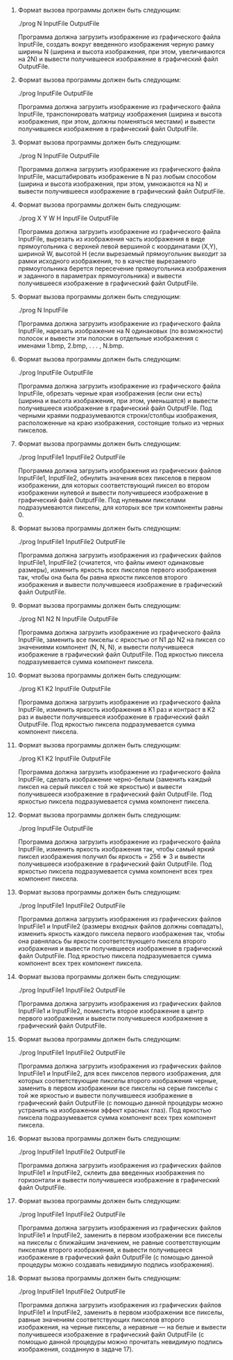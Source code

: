 1. Формат вызова программы должен быть следующим:

    ./prog N InputFile OutputFile

    Программа должна загрузить изображение из графического файла
    InputFile, создать вокруг введенного изображения черную рамку ширины N (ширина и высота изображения, при этом, увеличиваются на 2N)
    и вывести получившееся изображение в графический файл OutputFile.

2. Формат вызова программы должен быть следующим:

    ./prog InputFile OutputFile

    Программа должна загрузить изображение из графического файла InputFile, транспонировать матрицу изображения (ширина и высота
    изображения, при этом, должны поменяться местами) и вывести получившееся изображение в графический файл OutputFile.

3. Формат вызова программы должен быть следующим:

    ./prog N InputFile OutputFile

    Программа должна загрузить изображение из графического файла
    InputFile, масштабировать изображение в N раз любым способом (ширина и высота изображения, при этом, умножаются на N) и вывести
    получившееся изображение в графический файл OutputFile.

4. Формат вызова программы должен быть следующим:

    ./prog X Y W H InputFile OutputFile

    Программа должна загрузить изображение из графического файла
    InputFile, вырезать из изображения часть изображения в виде прямоугольника с верхней левой вершиной с координатами (X,Y), шириной
    W, высотой H (если вырезаемый прямоугольник выходит за рамки исходного изображения, то в качестве вырезаемого прямоугольника берется пересечение прямоугольника изображения и заданного в параметрах
    прямоугольника) и вывести получившееся изображение в графический
    файл OutputFile.

5. Формат вызова программы должен быть следующим:

    ./prog N InputFile

    Программа должна загрузить изображение из графического файла
    InputFile, нарезать изображение на N одинаковых (по возможности) полосок и вывести эти полоски в отдельные изображения с именами 1.bmp,
    2.bmp, . . . , N.bmp.

6. Формат вызова программы должен быть следующим:

    ./prog InputFile OutputFile

    Программа должна загрузить изображение из графического файла
    InputFile, обрезать черные края изображения (если они есть) (ширина
    и высота изображения, при этом, уменьшатся) и вывести получившееся изображение в графический файл OutputFile. Под черными краями подразумеваются строки/столбцы изображения, расположенные на
    краю изображения, состоящие только из черных пикселов.

7. Формат вызова программы должен быть следующим:

    ./prog InputFile1 InputFile2 OutputFile

    Программа должна загрузить изображения из графических файлов
    InputFile1, InputFile2, обнулить значения всех пикселов в первом изображении, для которых соответствующий пиксел во втором изображении нулевой и вывести получившееся изображение в графический файл
    OutputFile. Под нулевыми пикселами подразумеваются пикселы, для которых все три компоненты равны 0.

8. Формат вызова программы должен быть следующим:

    ./prog InputFile1 InputFile2 OutputFile

    Программа должна загрузить изображения из графических файлов
    InputFile1, InputFile2 (счиатется, что файлы имеют одинаковые размеры), изменить яркость всех пикселов первого изображения так, чтобы
    она была бы равна яркости пикселов второго изображения и вывести
    получившееся изображение в графический файл OutputFile.

9. Формат вызова программы должен быть следующим:

    ./prog N1 N2 N InputFile OutputFile

    Программа должна загрузить изображение из графического файла
    InputFile, заменить все пикселы с яркостью от N1 до N2 на пиксел со
    значениями компонент (N, N, N), и вывести получившееся изображение
    в графический файл OutputFile. Под яркостью пиксела подразумевается
    сумма компонент пиксела.

10. Формат вызова программы должен быть следующим:

    ./prog K1 K2 InputFile OutputFile

    Программа должна загрузить изображение из графического файла
    InputFile, изменить яркость изображения в K1 раз и контраст в K2 раз
    и вывести получившееся изображение в графический файл OutputFile.
    Под яркостью пиксела подразумевается сумма компонент пиксела.

11. Формат вызова программы должен быть следующим:

    ./prog K1 K2 InputFile OutputFile

    Программа должна загрузить изображение из графического файла
    InputFile, сделать изображение черно-белым (заменить каждый пиксел
    на серый пиксел с той же яркостью) и вывести получившееся изображение в графический файл OutputFile. Под яркостью пиксела подразумевается сумма компонент пиксела.

12. Формат вызова программы должен быть следующим:

    ./prog InputFile OutputFile

    Программа должна загрузить изображение из графического файла
    InputFile, изменить яркость изображения так, чтобы самый яркий пиксел изображения получил бы яркость = 256 ∗ 3 и вывести получившееся изображение в графический файл OutputFile. Под яркостью пиксела
    подразумевается сумма компонент всех трех компонент пиксела.

13. Формат вызова программы должен быть следующим:

    ./prog InputFile1 InputFile2 OutputFile

    Программа должна загрузить изображения из графических файлов
    InputFile1 и InputFile2 (размеры входных файлов должны совпадать),
    изменить яркость каждого пиксела первого изображения так, чтобы она
    равнялась бы яркости соответствующего пиксела второго изображения
    и вывести получившееся изображение в графический файл OutputFile.
    Под яркостью пиксела подразумевается сумма компонент всех трех компонент пиксела.

14. Формат вызова программы должен быть следующим:

    ./prog InputFile1 InputFile2 OutputFile

    Программа должна загрузить изображения из графических файлов
    InputFile1 и InputFile2, поместить второе изображение в центр первого
    изображения и вывести получившееся изображение в графический файл
    OutputFile.

15. Формат вызова программы должен быть следующим:

    ./prog InputFile1 InputFile2 OutputFile

    Программа должна загрузить изображения из графических файлов
    InputFile1 и InputFile2, для всех пикселов первого изображения, для которых соответствующие пикселы второго изображения черные, заменить
    в первом изображении все пикселы на серые пикселы с той же яркостью
    и вывести получившееся изображение в графический файл OutputFile (с
    помощью данной процедуры можно устранить на изображении эффект
    красных глаз). Под яркостью пиксела подразумевается сумма компонент
    всех трех компонент пиксела.

16. Формат вызова программы должен быть следующим:

    ./prog InputFile1 InputFile2 OutputFile

    Программа должна загрузить изображения из графических файлов
    InputFile1 и InputFile2, склеить два введенных изображения по горизонтали и вывести получившееся изображение в графический файл OutputFile.

17. Формат вызова программы должен быть следующим:

    ./prog InputFile1 InputFile2 OutputFile

    Программа должна загрузить изображения из графических файлов
    InputFile1 и InputFile2, заменить в первом изображении все пикселы на
    пикселы с ближайшим значением, не равные соответствующим пикселам
    второго изображения, и вывести получившееся изображение в графический файл OutputFile (с помощью данной процедуры можно создавать
    невидимую подпись изображения).

18. Формат вызова программы должен быть следующим:

    ./prog InputFile1 InputFile2 OutputFile

    Программа должна загрузить изображения из графических файлов
    InputFile1 и InputFile2, заменить в первом изображении все пикселы,
    равные значениям соответствующих пикселов второго изображения, на
    черные пикселы, а неравные — на белые и вывести получившееся изображение в графический файл OutputFile (с помощью данной процедуры
    можно прочитать невидимую подпись изображения, созданную в задаче
    17).